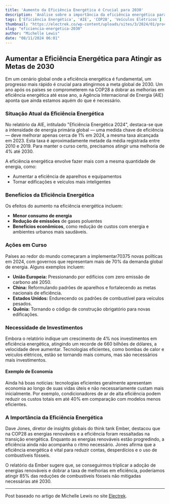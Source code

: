 ```yaml
---
title: 'Aumento da Eficiência Energética é Crucial para 2030'
description: 'Análise sobre a importância da eficiência energética para alcançar as metas de 2030.'
tags: ['Eficiência Energética', 'AIE', 'COP28', 'Veículos Elétricos']
thumbnail: "https://electrek.co/wp-content/uploads/sites/3/2024/01/processed-CC255F19-CE49-4C3B-B76C-F6B48A61D458-scaled-1.jpg?quality=82&strip=all&w=1500"
slug: "eficiencia-energetica-2030"
author: "Michelle Lewis"
date: "08/11/2024 06:01"
---
```


## Aumentar a Eficiência Energética para Atingir as Metas de 2030

Em um cenário global onde a eficiência energética é fundamental, um progresso mais rápido é crucial para atingirmos a meta global de 2030. Um ano após os países se comprometerem na COP28 a dobrar as melhorias em eficiência energética até esse ano, a Agência Internacional de Energia (AIE) aponta que ainda estamos aquém do que é necessário.

### Situação Atual da Eficiência Energética

No relatório da AIE, intitulado "Eficiência Energética 2024", destaca-se que a intensidade de energia primária global — uma medida chave de eficiência — deve melhorar apenas cerca de 1% em 2024, a mesma taxa alcançada em 2023. Esta taxa é aproximadamente metade da média registrada entre 2010 e 2019. Para manter o curso certo, precisamos atingir uma melhoria de 4% até 2030.

A eficiência energética envolve fazer mais com a mesma quantidade de energia, como:
- Aumentar a eficiência de aparelhos e equipamentos
- Tornar edificações e veículos mais inteligentes

### Benefícios da Eficiência Energética

Os efeitos do aumento na eficiência energética incluem:
- **Menor consumo de energia**
- **Redução de emissões** de gases poluentes
- **Benefícios econômicos**, como redução de custos com energia e ambientes urbanos mais saudáveis.

### Ações em Curso

Países ao redor do mundo começaram a implementar70375 novas políticas em 2024, com governos que representam mais de 70% da demanda global de energia. Alguns exemplos incluem:
- **União Europeia:** Pressionando por edifícios com zero emissão de carbono até 2050.
- **China:** Reformulando padrões de aparelhos e fortalecendo as metas nacionais de eficiência.
- **Estados Unidos:** Endurecendo os padrões de combustível para veículos pesados.
- **Quênia:** Tornando o código de construção obrigatório para novas edificações.

### Necessidade de Investimentos

Embora o relatório indique um crescimento de 4% nos investimentos em eficiência energética, atingindo um recorde de 660 bilhões de dólares, a velocidade deve aumentar. Tecnologias eficientes, como bombas de calor e veículos elétricos, estão se tornando mais comuns, mas são necessários mais investimentos. 

#### Exemplo de Economia

Ainda há boas notícias: tecnologias eficientes geralmente apresentam economia ao longo de suas vidas úteis e não necessariamente custam mais inicialmente. Por exemplo, condicionadores de ar de alta eficiência podem reduzir os custos totais em até 40% em comparação com modelos menos eficientes.

### A Importância da Eficiência Energética

Dave Jones, diretor de insights globais do think tank Ember, destacou que na COP28 as energias renováveis e a eficiência foram ressaltadas na transição energética. Enquanto as energias renováveis estão progredindo, a eficiência ainda não acompanha o ritmo necessário. Jones afirma que a eficiência energética é vital para reduzir contas, desperdícios e o uso de combustíveis fósseis.

O relatório da Ember sugere que, se conseguirmos triplicar a adoção de energias renováveis e dobrar a taxa de melhorias em eficiência, poderíamos atingir 85% das reduções de combustíveis fósseis não mitigadas necessárias até 2030.

---
Post baseado no artigo de Michelle Lewis no site [Electrek](https://electrek.co/2024/11/07/iea-energy-efficiency-2030-target/).